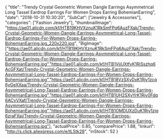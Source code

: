 {
	"title": "Trendy Crystal Geometric Women Dangle Earrings Asymmetrical Long Tassel Eardrop Earrings For Women Drops Earring BohemianEarring",
	"date": "2018-10-31 10:30:20",
	"SubCat": ["Jewelry & Accessories"],
	"categories": ["Fashion Jewelry"],
	"thumbnailImage": "https://ae01.alicdn.com/kf/HTB19KHVXznuK1RkSmFPq6AuzFXak/Trendy-Crystal-Geometric-Women-Dangle-Earrings-Asymmetrical-Long-Tassel-Eardrop-Earrings-For-Women-Drops-Earring-BohemianEarring.jpg_220x220.jpg",
	"BigImage": ["https://ae01.alicdn.com/kf/HTB19KHVXznuK1RkSmFPq6AuzFXak/Trendy-Crystal-Geometric-Women-Dangle-Earrings-Asymmetrical-Long-Tassel-Eardrop-Earrings-For-Women-Drops-Earring-BohemianEarring.jpg","https://ae01.alicdn.com/kf/HTB1VjjUXtfvK1RjSszhq6AcGFXat/Trendy-Crystal-Geometric-Women-Dangle-Earrings-Asymmetrical-Long-Tassel-Eardrop-Earrings-For-Women-Drops-Earring-BohemianEarring.jpg","https://ae01.alicdn.com/kf/HTB18VzSXyDxK1Rjy1zcq6yGeXXaa/Trendy-Crystal-Geometric-Women-Dangle-Earrings-Asymmetrical-Long-Tassel-Eardrop-Earrings-For-Women-Drops-Earring-BohemianEarring.jpg","https://ae01.alicdn.com/kf/HTB1UH2SXyYrK1Rjy0Fdq6ACvVXaf/Trendy-Crystal-Geometric-Women-Dangle-Earrings-Asymmetrical-Long-Tassel-Eardrop-Earrings-For-Women-Drops-Earring-BohemianEarring.jpg","https://ae01.alicdn.com/kf/HTB1OMDUXzDuK1Rjy1zjq6zraFXaj/Trendy-Crystal-Geometric-Women-Dangle-Earrings-Asymmetrical-Long-Tassel-Eardrop-Earrings-For-Women-Drops-Earring-BohemianEarring.jpg"],
	"actualPrice": 0.85,
	"comparePrice": 1.88,
	"linkurl": "http://s.click.aliexpress.com/e/tLStk28",
	"inStock": 52
}
